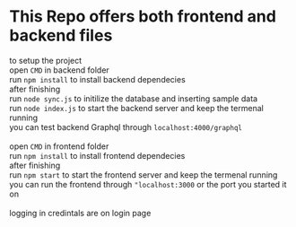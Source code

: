 # This Repo offers both frontend and backend files <br />
to setup the project <br />
open `CMD` in backend folder <br />
run `npm install` to install backend dependecies <br />
after finishing <br />
run `node sync.js` to initilize the database and inserting sample data <br />
run `node index.js` to start the backend server and keep the termenal running <br />
you can test backend Graphql through `localhost:4000/graphql` <br />
<br />
open `CMD` in frontend folder <br />
run `npm install` to install frontend dependecies <br />
after finishing <br />
run `npm start` to start the frontend server and keep the termenal running <br />
you can run the frontend through `"localhost:3000` or the port you started it on <br />
<br />
logging in credintals are on login page <br />
